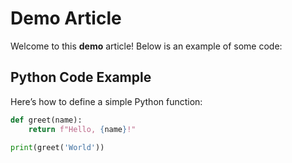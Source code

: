 # Demo Article

Welcome to this **demo** article! Below is an example of some code:

## Python Code Example

Here’s how to define a simple Python function:

```python
def greet(name):
    return f"Hello, {name}!"
    
print(greet('World'))
